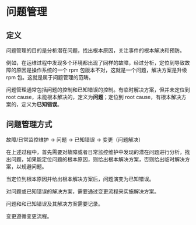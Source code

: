 # 问题管理

## 定义

问题管理的目的是分析潜在问题，找出根本原因，关注事件的根本解决和预防。

例如，在运维过程中发现多个环境都出现了同样的故障，经过分析，定位到导致故障的原因是操作系统的一个 rpm 包版本不对，这就是一个问题，解决方案是升级 rpm 包。这就是属于问题管理的范畴。

问题管理通常包括问题的控制和已知错误的控制。有临时解决方案，但并未定位到 root cause，未能根本解决的，定义为**问题**；定位到 root cause，有根本解决方案的，定义为**已知错误**。

## 问题管理方式

故障/日常监控维护 -> 问题 -> 已知错误 -> 变更（问题解决）

在上述过程中，首先需要对故障或者日常监控维护中发现的潜在问题进行分析，找出问题，如果能定位问题的根本原因，则给出根本解决方案，否则给出临时解决方案，以规避问题。

当定位到根本原因并给出根本解决方案后，问题演变为已知错误。

对问题或已知错误的解决方案，需要通过变更流程来实施解决方案。

问题和和已知错误及其解决方案需要记录。

变更遵循变更流程。

